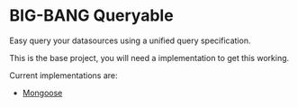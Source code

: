 # BIG-BANG Queryable

Easy query your datasources using a unified query specification.

This is the base project, you will need a implementation to get this working.

Current implementations are:

- [Mongoose](https://github.com/pablor21/big-bang-js-queryable-mongoose "Mongoose queryable implementation")
